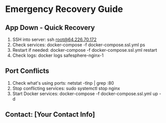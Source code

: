 # Emergency Recovery Guide

## App Down - Quick Recovery
1. SSH into server: ssh root@64.226.70.172
2. Check services: docker-compose -f docker-compose.ssl.yml ps
3. Restart if needed: docker-compose -f docker-compose.ssl.yml restart
4. Check logs: docker logs safesphere-nginx-1

## Port Conflicts
1. Check what's using ports: netstat -tlnp | grep :80
2. Stop conflicting services: sudo systemctl stop nginx
3. Start Docker services: docker-compose -f docker-compose.ssl.yml up -d

## Contact: [Your Contact Info]
